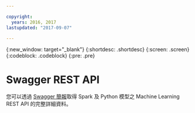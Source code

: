 ```yaml
---

copyright:
  years: 2016, 2017
lastupdated: "2017-09-07"

---
```


{:new_window: target="_blank"}
{:shortdesc: .shortdesc}
{:screen: .screen}
{:codeblock: .codeblock}
{:pre: .pre}

# Swagger REST API


您可以透過 [Swagger 簡報](http://watson-ml-api.mybluemix.net/)取得 Spark 及 Python 模型之 Machine Learning REST API 的完整詳細資料。
